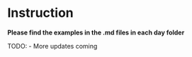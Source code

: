 # Instruction

**Please find the examples in the .md files in each day folder**

TODO:
    - More updates coming